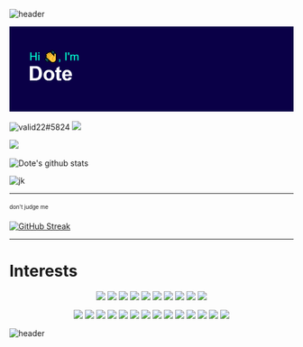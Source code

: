 ![header](https://capsule-render.vercel.app/api?type=waving&height=200&text=&fontAlign=70&fontAlignY=40&color=gradient)

![I, Header](https://github.com/valid22/valid22/raw/main/i.png)

![valid22#5824](https://img.shields.io/badge/Discord-7289DA?style=for-the-badge&logo=discord&logoColor=white) ![](https://img.shields.io/badge/-valid22%235824-blue)

![](https://visitor-badge.glitch.me/badge?page_id=valid22.visitor-badge)

![Dote's github stats](https://github-readme-stats.vercel.app/api?username=valid22&count_private=true&show_icons=true&theme=tokyonight&border_radius=20&include_all_commits=true]) 

![jk](https://readme-jokes.vercel.app/api?theme=tokyonight&borderColor=0)

---
<sub><sup>don't judge me</sup></sub>

[![GitHub Streak](http://github-readme-streak-stats.herokuapp.com?user=valid22&theme=tokyonight&hide_border=true)](https://git.io/streak-stats)

---

# Interests
<div style="text-align:center">
  
![](https://img.icons8.com/color/64/000000/python.png) ![](https://img.icons8.com/color/64/000000/c.png)  ![](https://img.icons8.com/color/64/000000/c-plus-plus-logo.png) ![](https://img.icons8.com/color/64/000000/nodejs.png) ![](https://img.icons8.com/color/64/000000/css.png) ![](https://img.icons8.com/color/64/000000/source-code.png) ![](https://img.icons8.com/color/64/000000/javascript.png) ![](https://img.icons8.com/color/64/000000/vue-js.png) ![](https://img.icons8.com/color/64/000000/php.png) ![](https://img.icons8.com/color/64/000000/c-sharp-logo.png) 


![](https://img.icons8.com/color/64/000000/controller.png) ![](https://img.icons8.com/color/64/000000/graphql.png) ![](https://img.icons8.com/color/64/000000/google-cloud.png) ![](https://img.icons8.com/color/64/000000/nginx.png) ![](https://img.icons8.com/color/64/000000/mysql--v1.png) ![](https://img.icons8.com/color/64/000000/postgreesql.png)  ![](https://img.icons8.com/color/64/000000/html-5.png) ![](https://img.icons8.com/color/64/000000/mongodb.png) ![](https://img.icons8.com/color/64/000000/api.png) ![](https://img.icons8.com/color/64/000000/redis.png) ![](https://img.icons8.com/color/64/000000/artificial-intelligence.png) ![](https://img.icons8.com/color/64/000000/open-source.png) ![](https://img.icons8.com/color/64/000000/java.png) ![](https://img.icons8.com/color/64/000000/lets-encrypt.png)

</div>

![header](https://capsule-render.vercel.app/api?type=waving&height=200&text=&fontAlign=80&fontAlignY=70&color=gradient&section=footer)
